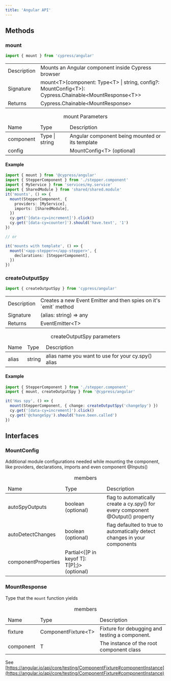 ```yaml
---
title: 'Angular API'
---
```


## Methods

### mount

```js
import { mount } from 'cypress/angular'
```

<table class="api-table">
  <tr>
    <td>Description</td>
    <td>
      Mounts an Angular component inside Cypress browser
    </td>  
  </tr>
  <tr>
    <td>Signature</td>
    <td>mount&lt;T&gt;(component: Type&lt;T&gt; | string, config?: MountConfig&lt;T&gt;): Cypress.Chainable&lt;MountResponse&lt;T&gt;&gt;</td>
  </tr>
  <tr>
    <td>Returns</td>
    <td>Cypress.Chainable&lt;MountResponse&gt;</td>
  </tr>
</table>

<table class="api-table">
  <caption>mount Parameters</caption>
    <thead>
    <td>Name</td>
    <td>Type</td>
    <td>Description</td>
  </thead>
  <tr>
    <td>component</td>
    <td>Type<T> | string</td>
    <td>Angular component being mounted or its template</td>
  </tr>
  <tr>
    <td>config</td>
    <td></td>
    <td>MountConfig&lt;T&gt; (optional)</td>
  </tr>
</table>

#### Example

```ts
import { mount } from '@cypress/angular'
import { StepperComponent } from './stepper.component'
import { MyService } from 'services/my.service'
import { SharedModule } from 'shared/shared.module'
it('mounts', () => {
  mount(StepperComponent, {
    providers: [MyService],
    imports: [SharedModule],
  })
  cy.get('[data-cy=increment]').click()
  cy.get('[data-cy=counter]').should('have.text', '1')
})

// or

it('mounts with template', () => {
  mount('<app-stepper></app-stepper>', {
    declarations: [StepperComponent],
  })
})
```

### createOutputSpy

```js
import { createOutputSpy } from 'cypress/angular'
```

<table class="api-table">
  <tr>
    <td>Description</td>
    <td>
      Creates a new Event Emitter and then spies on it's `emit` method
    </td>  
  </tr>
  <tr>
    <td>Signature</td>
    <td>(alias: string) => any</td>
  </tr>
  <tr>
    <td>Returns</td>
    <td>EventEmitter&lt;T&gt;</td>
  </tr>
</table>

<table class="api-table">
  <caption>createOutputSpy parameters</caption>
    <thead>
    <td>Name</td>
    <td>Type</td>
    <td>Description</td>
  </thead>
  <tr>
    <td>alias</td>
    <td>string</td>
    <td>alias name you want to use for your cy.spy() alias</td>
  </tr>
</table>

#### Example

```ts
import { StepperComponent } from './stepper.component'
import { mount, createOutputSpy } from '@cypress/angular'

it('Has spy', () => {
  mount(StepperComponent, { change: createOutputSpy('changeSpy') })
  cy.get('[data-cy=increment]').click()
  cy.get('@changeSpy').should('have.been.called')
})
```

## Interfaces

### MountConfig

Additional module configurations needed while mounting the component, like
providers, declarations, imports and even component @Inputs()

<table class="api-table">
  <caption>members</caption>
    <thead>
    <td>Name</td>
    <td>Type</td>
    <td>Description</td>
  </thead>
  <tr>
    <td>autoSpyOutputs</td>
    <td>boolean (optional)</td>
    <td>flag to automatically create a cy.spy() for every component @Output() property</td>
  </tr>
  <tr>
    <td>autoDetectChanges</td>
    <td>boolean (optional)</td>
    <td>flag defaulted to true to automatically detect changes in your components</td>
  </tr>
  <tr>
    <td>componentProperties</td>
    <td>Partial&lt;{[P in keyof T]: T[P];}&gt; (optional)</td>
    <td></td>
  </tr>
</table>

### MountResponse

Type that the `mount` function yields

<table class="api-table">
  <caption>members</caption>
    <thead>
    <td>Name</td>
    <td>Type</td>
    <td>Description</td>
  </thead>
  <tr>
    <td>fixture</td>
    <td>ComponentFixture&lt;T&gt;</td>
    <td>Fixture for debugging and testing a component.</td>
  </tr>
  <tr>
    <td>component</td>
    <td>T</td>
    <td>The instance of the root component class</td>
  </tr>
</table>

See
[https://angular.io/api/core/testing/ComponentFixture#componentInstance](https://angular.io/api/core/testing/ComponentFixture#componentInstance)

